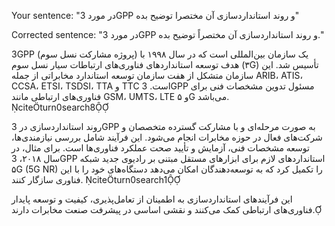 Your sentence: "در مورد 3GPP و روند استانداردسازی آن مختصرا توضیح بده"

Corrected sentence: "در مورد 3GPP و روند استانداردسازی آن مختصراً توضیح بده."

3GPP (پروژه مشارکت نسل سوم) یک سازمان بین‌المللی است که در سال ۱۹۹۸ با هدف توسعه استانداردهای فناوری‌های ارتباطات سیار نسل سوم (۳G) تأسیس شد. این سازمان متشکل از هفت سازمان توسعه استاندارد مخابراتی از جمله ARIB، ATIS، CCSA، ETSI، TSDSI، TTA و TTC است. 3GPP مسئول تدوین مشخصات فنی برای فناوری‌های ارتباطی مانند GSM، UMTS، LTE و ۵G می‌باشد. citeturn0search8

روند استانداردسازی در 3GPP به صورت مرحله‌ای و با مشارکت گسترده متخصصان و شرکت‌های فعال در حوزه مخابرات انجام می‌شود. این فرآیند شامل بررسی نیازمندی‌ها، توسعه مشخصات فنی، آزمایش و تأیید صحت عملکرد فناوری‌ها است. برای مثال، در سال ۲۰۱۸، 3GPP استانداردهای لازم برای ابزارهای مستقل مبتنی بر رادیوی جدید شبکه ۵G (5G NR) را تکمیل کرد که به توسعه‌دهندگان امکان می‌دهد دستگاه‌های خود را با این فناوری سازگار کنند. citeturn0search1

این فرآیندهای استانداردسازی به اطمینان از تعامل‌پذیری، کیفیت و توسعه پایدار فناوری‌های ارتباطی کمک می‌کنند و نقشی اساسی در پیشرفت صنعت مخابرات دارند. 